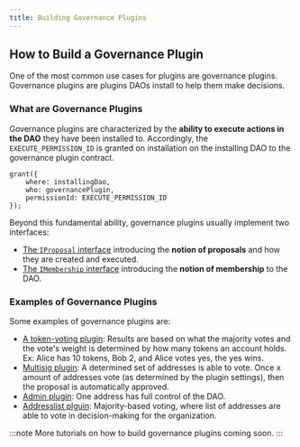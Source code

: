 ```yaml
---
title: Building Governance Plugins
---
```


## How to Build a Governance Plugin

One of the most common use cases for plugins are governance plugins. Governance plugins are plugins DAOs install to help them make decisions.

### What are Governance Plugins

Governance plugins are characterized by the **ability to execute actions in the DAO** they have been installed to. Accordingly, the `EXECUTE_PERMISSION_ID` is granted on installation on the installing DAO to the governance plugin contract.

```solidity
grant({
    where: installingDao,
    who: governancePlugin,
    permissionId: EXECUTE_PERMISSION_ID
});
```

Beyond this fundamental ability, governance plugins usually implement two interfaces:

- [The `IProposal` interface](./01-proposals.md) introducing the **notion of proposals** and how they are created and executed.
- [The `IMembership` interface](./02-membership.md) introducing the **notion of membership** to the DAO.

### Examples of Governance Plugins

Some examples of governance plugins are:

- [A token-voting plugin](https://github.com/aragon/osx/tree/develop/packages/contracts/src/plugins/governance/majority-voting/token): Results are based on what the majority votes and the vote's weight is determined by how many tokens an account holds. Ex: Alice has 10 tokens, Bob 2, and Alice votes yes, the yes wins.
- [Multisig plugin](https://github.com/aragon/osx/tree/develop/packages/contracts/src/plugins/governance/multisig): A determined set of addresses is able to vote. Once x amount of addresses vote (as determined by the plugin settings), then the proposal is automatically approved.
- [Admin plugin](https://github.com/aragon/osx/tree/develop/packages/contracts/src/plugins/governance/admin): One address has full control of the DAO.
- [Addresslist plguin](https://github.com/aragon/osx/tree/develop/packages/contracts/src/plugins/governance/majority-voting/addresslist): Majority-based voting, where list of addresses are able to vote in decision-making for the organization.

:::note
More tutorials on how to build governance plugins coming soon.
:::

<!-- Add a graphic -->

<!-- Add a code example -->
